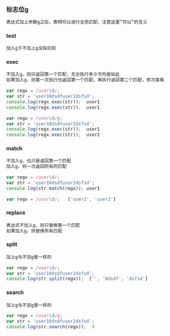 ### 标志位g

```js
表达式加上参数g之后，表明可以进行全局匹配，注意这里“可以”的含义
```

#### test

```js
加入g于不加上g没有区别
```

#### exec

```js
不加入g，则只返回第一个匹配，无论执行多少次均是如此
如果加入g，则第一次执行也返回第一个匹配，再执行返回第二个匹配，依次类推
```

```js
var regx = /user\d/;
var str = 'user18dsdfuser2dsfsd'; 
console.log(regx.exec(str));  user1
console.log(regx.exec(str));  user1
```

```js
var regx = /user\d/g;
var str = 'user18dsdfuser2dsfsd'; 
console.log(regx.exec(str));  user1
console.log(regx.exec(str));  user2
```

#### match

```js
不加入g，也只是返回第一个匹配
加入g，则一次返回所有的匹配
```

```js
var regx = /user\d/;
var str = 'user18dsdfuser2dsfsd'; 
console.log(str.match(regx)); user1

var regx = /user\d/;   ['user1', 'user2']
```

#### replace

```js
表达式不加入g，则只替换第一个匹配
如果加入g，则替换所有匹配
```

#### split

```js
加上g与不加g是一样的
```

```js
var regx = /user\d/;
var str = 'user18dsdfuser2dsfsd'; 
console.log(str.split(regx));  ['', '8dsdf', 'dsfsd']
```

#### search

```js
加上g与不加g是一样的
```

```js
var regx = /user\d/g;
var str = 'user18dsdfuser2dsfsd'; 
console.log(str.search(regx));  0
```

